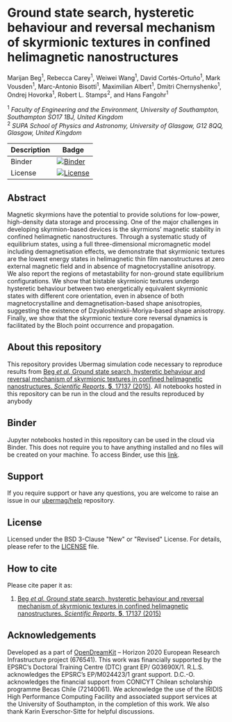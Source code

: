 # Ground state search, hysteretic behaviour and reversal mechanism of skyrmionic textures in confined helimagnetic nanostructures
Marijan Beg<sup>1</sup>, Rebecca Carey<sup>1</sup>, Weiwei Wang<sup>1</sup>, David Cortés-Ortuño<sup>1</sup>, Mark Vousden<sup>1</sup>, Marc-Antonio Bisotti<sup>1</sup>, Maximilian Albert<sup>1</sup>, Dmitri Chernyshenko<sup>1</sup>, Ondrej Hovorka<sup>1</sup>, Robert L. Stamps<sup>2</sup>, and Hans Fangohr<sup>1</sup> 

<sup>1</sup> *Faculty of Engineering and the Environment, University of Southampton, Southampton SO17 1BJ, United Kingdom*  
<sup>2</sup> *SUPA School of Physics and Astronomy, University of Glasgow, G12 8QQ, Glasgow, United Kingdom*  

| Description | Badge |
| --- | --- |
| Binder | [![Binder](https://mybinder.org/badge_logo.svg)](https://mybinder.org/v2/gh/reproducible-micromagnetics/2015-skyrmionic-states-in-confined-nanostructures/master?filepath=index.ipynb) |
| License | [![License](https://img.shields.io/badge/License-BSD%203--Clause-blue.svg)](https://opensource.org/licenses/BSD-3-Clause) |

## Abstract

Magnetic skyrmions have the potential to provide solutions for low-power, high-density data storage and processing. One of the major challenges in developing skyrmion-based devices is the skyrmions’ magnetic stability in confined helimagnetic nanostructures. Through a systematic study of equilibrium states, using a full three-dimensional micromagnetic model including demagnetisation effects, we demonstrate that skyrmionic textures are the lowest energy states in helimagnetic thin film nanostructures at zero external magnetic field and in absence of magnetocrystalline anisotropy. We also report the regions of metastability for non-ground state equilibrium configurations. We show that bistable skyrmionic textures undergo hysteretic behaviour between two energetically equivalent skyrmionic states with different core orientation, even in absence of both magnetocrystalline and demagnetisation-based shape anisotropies, suggesting the existence of Dzyaloshinskii-Moriya-based shape anisotropy. Finally, we show that the skyrmionic texture core reversal dynamics is facilitated by the Bloch point occurrence and propagation.

## About this repository

This repository provides Ubermag simulation code necessary to reproduce results from [Beg *et al.* Ground state search, hysteretic behaviour and reversal mechanism of skyrmionic textures in confined helimagnetic nanostructures. *Scientific Reports*, **5**, 17137 (2015)](https://www.nature.com/articles/srep17137). All notebooks hosted in this repository can be run in the cloud and the results reproduced by anybody

## Binder

Jupyter notebooks hosted in this repository can be used in the cloud via Binder. This does not require you to have anything installed and no files will be created on your machine. To access Binder, use this [link](https://mybinder.org/v2/gh/reproducible-micromagnetics/2015-skyrmionic-states-in-confined-nanostructures/master?filepath=index.ipynb).

## Support

If you require support or have any questions, you are welcome to raise an issue in our [ubermag/help](https://github.com/ubermag/help) repository.

## License

Licensed under the BSD 3-Clause "New" or "Revised" License. For details, please refer to the [LICENSE](LICENSE) file.

## How to cite

Please cite paper it as:

1. [Beg *et al.* Ground state search, hysteretic behaviour and reversal mechanism of skyrmionic textures in confined helimagnetic nanostructures. *Scientific Reports*, **5**, 17137 (2015)](https://www.nature.com/articles/srep17137)

## Acknowledgements

Developed as a part of [OpenDreamKit](http://opendreamkit.org/) – Horizon 2020 European Research Infrastructure project (676541). This work was financially supported by the EPSRC’s Doctoral Training Centre (DTC) grant EP/ G03690X/1. R.L.S. acknowledges the EPSRC’s EP/M024423/1 grant support. D.C.-O. acknowledges the financial support from CONICYT Chilean scholarship programme Becas Chile (72140061). We acknowledge the use of the IRIDIS High Performance Computing Facility and associated support services at the University of Southampton, in the completion of this work. We also thank Karin Everschor-Sitte for helpful discussions.
